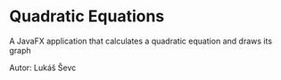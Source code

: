 # Quadratic Equations
A JavaFX application that calculates a quadratic equation and draws its graph

Autor: Lukáš Ševc

